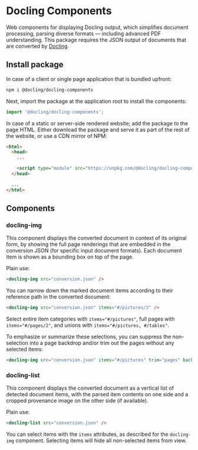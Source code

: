 # Docling Components

Web components for displaying Docling output, which simplifies document processing, parsing diverse formats — including advanced PDF understanding. This package requires the JSON output of documents that are converted by [Docling](https://ds4sd.github.io/docling).

## Install package

In case of a client or single page application that is bundled upfront:

```sh
npm i @docling/docling-components
```

Next, import the package at the application root to install the components:

```ts
import '@docling/docling-components';
```

In case of a static or server-side rendered website; add the package to the page HTML.
Either download the package and serve it as part of the rest of the website, or use a CDN mirror of NPM:

```html
<html>
  <head>
    ...

    <script type="module" src="https://unpkg.com/@docling/docling-components" />
  </head>

  ...
</html>
```

## Components

### docling-img

This component displays the converted document in context of its original form, by showing the full page renderings that are embedded in the conversion JSON (for specific input document formats). Each document item is shown as a bounding box on top of the page.

Plain use:

```html
<docling-img src="conversion.json" />
```

You can narrow down the marked document items according to their reference path in the converted document:

```html
<docling-img src="conversion.json" items="#/pictures/3" />
```

Select entire item categories with `items="#/pictures"`, full pages with `items="#/pages/2"`, and unions with `items="#/pictures, #/tables"`.

To emphasize or summarize these selections, you can suppress the non-selection into a page backdrop and/or trim out the pages without any selected items:

```html
<docling-img src="conversion.json" items="#/pictures" trim="pages" backdrop />
```

### docling-list

This component displays the converted document as a vertical list of detected document items, with the parsed item contents on one side and a cropped provenance image on the other side (if available).

Plain use:

```html
<docling-list src="conversion.json" />
```

You can select items with the `items` attributes, as described for the `docling-img` component. Selecting items will hide all non-selected items from view.

